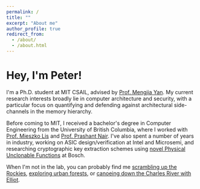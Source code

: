 ```yaml
---
permalink: /
title: ""
excerpt: "About me"
author_profile: true
redirect_from: 
  - /about/
  - /about.html
---
```


# Hey, I'm Peter!

I'm a Ph.D. student at MIT CSAIL, advised by [Prof. Mengjia Yan](https://people.csail.mit.edu/mengjia/). My current research interests broadly lie in computer architecture and security, with a particular focus on quantifying and defending against architectural side-channels in the memory hierarchy.  

Before coming to MIT, I received a bachelor's degree in Computer Engineering from the University of British Columbia, where I worked with [Prof. Mieszko Lis](http://mieszko.ece.ubc.ca/) and [Prof. Prashant Nair](https://prashantnair.bitbucket.io/). I've also spent a number of years in industry, working on ASIC design/verification at Intel and Microsemi, and researching cryptographic key extraction schemes using [novel Physical Unclonable Functions](https://link.springer.com/article/10.1007/s13389-019-00208-4) at Bosch.

When I'm not in the lab, you can probably find me [scrambling up the Rockies](assets/img/rockies.jpg), [exploring urban forests](assets/img/forest.jpeg), or [canoeing down the Charles River with Elliot](assets/img/canoe.jpg).

